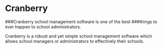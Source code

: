 # Cranberry
###Cranberry school management software is one of the best 
###things to ever happen to school administrators.

Cranberry is a robust and yet simple school management software which 
allows school managers or administrators to effectively their schools.
